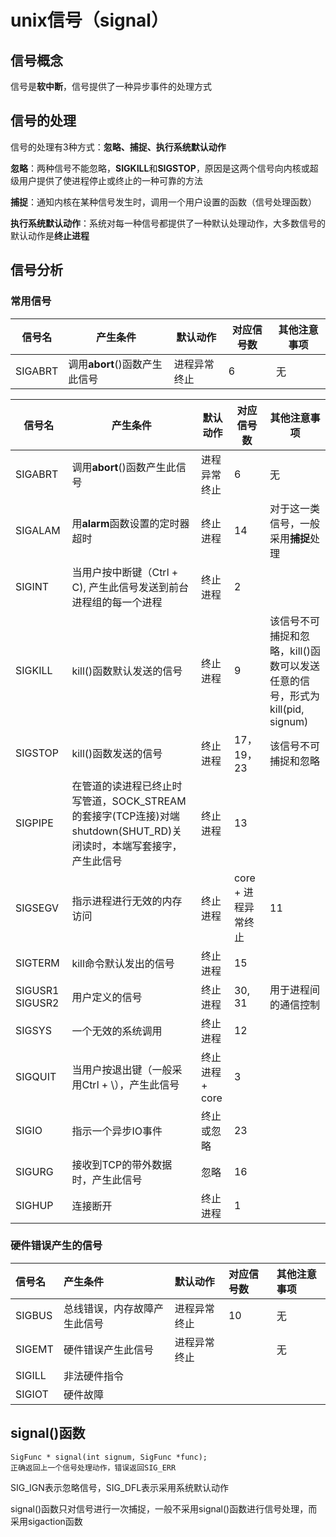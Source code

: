 # unix信号（signal）
## 信号概念
信号是**软中断**，信号提供了一种异步事件的处理方式

## 信号的处理
信号的处理有3种方式：**忽略、捕捉、执行系统默认动作**

**忽略**：两种信号不能忽略，**SIGKILL**和**SIGSTOP**，原因是这两个信号向内核或超级用户提供了使进程停止或终止的一种可靠的方法

**捕捉**：通知内核在某种信号发生时，调用一个用户设置的函数（信号处理函数）

**执行系统默认动作**：系统对每一种信号都提供了一种默认处理动作，大多数信号的默认动作是**终止进程**

## 信号分析

### 常用信号

| 信号名 | 产生条件 | 默认动作 | 对应信号数 | 其他注意事项 |
| --- | --- | --- | --- | --- |
| SIGABRT | 调用**abort**()函数产生此信号 | 进程异常终止 | 6 | 无 |


| 信号名 | 产生条件 | 默认动作 | 对应信号数 | 其他注意事项 |
| --- | --- | --- | --- | --- |
| SIGABRT | 调用**abort**()函数产生此信号 | 进程异常终止 | 6 | 无 |
| SIGALAM | 用**alarm**函数设置的定时器超时 | 终止进程 | 14 | 对于这一类信号，一般采用**捕捉**处理|
| SIGINT | 当用户按中断键（Ctrl + C), 产生此信号发送到前台进程组的每一个进程 | 终止进程 | 2 |
| SIGKILL | kill()函数默认发送的信号 | 终止进程 | 9 | 该信号不可捕捉和忽略，kill()函数可以发送任意的信号，形式为 kill(pid, signum) |
| SIGSTOP | kill()函数发送的信号 | 终止进程 | 17，19，23 | 该信号不可捕捉和忽略 | 
| SIGPIPE | 在管道的读进程已终止时写管道，SOCK_STREAM的套接字(TCP连接)对端shutdown(SHUT_RD)关闭读时，本端写套接字，产生此信号 | 终止进程 | 13 |
| SIGSEGV | 指示进程进行无效的内存访问 | 终止进程 | core + 进程异常终止 | 11 |
| SIGTERM | kill命令默认发出的信号 | 终止进程 | 15 | 
| SIGUSR1 SIGUSR2 | 用户定义的信号 | 终止进程 | 30, 31 | 用于进程间的通信控制 |
| SIGSYS | 一个无效的系统调用 | 终止进程 | 12 |
| SIGQUIT | 当用户按退出键（一般采用Ctrl + \），产生此信号 | 终止进程 + core | 3 |
| SIGIO | 指示一个异步IO事件 | 终止或忽略 | 23 | 
| SIGURG | 接收到TCP的带外数据时，产生此信号 | 忽略 | 16 |
| SIGHUP | 连接断开 | 终止进程 | 1 |


### 硬件错误产生的信号
| 信号名 | 产生条件 | 默认动作 | 对应信号数 | 其他注意事项 |
| :---- | :--------| :-------| :---------- | :-------- |
| SIGBUS | 总线错误，内存故障产生此信号 | 进程异常终止 | 10 | 无 |
| SIGEMT | 硬件错误产生此信号 | 进程异常终止 |  | 无 |
| SIGILL | 非法硬件指令 | 
| SIGIOT | 硬件故障 |

## signal()函数
```
SigFunc * signal(int signum, SigFunc *func);
正确返回上一个信号处理动作，错误返回SIG_ERR
```
SIG_IGN表示忽略信号，SIG_DFL表示采用系统默认动作

signal()函数只对信号进行一次捕捉，一般不采用signal()函数进行信号处理，而采用sigaction函数





